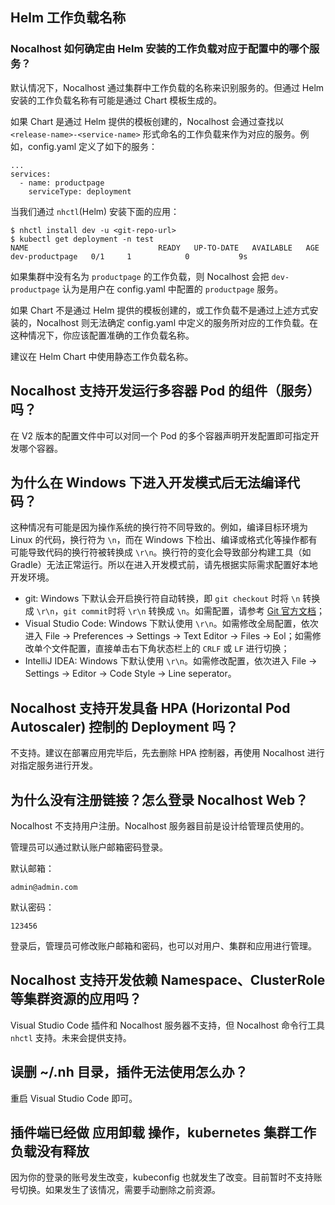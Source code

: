 ## Helm 工作负载名称

### Nocalhost 如何确定由 Helm 安装的工作负载对应于配置中的哪个服务？

默认情况下，Nocalhost 通过集群中工作负载的名称来识别服务的。但通过 Helm 安装的工作负载名称有可能是通过 Chart 模板生成的。

如果 Chart 是通过 Helm 提供的模板创建的，Nocalhost 会通过查找以 `<release-name>-<service-name>` 形式命名的工作负载来作为对应的服务。例如，config.yaml 定义了如下的服务：

```
...
services:
  - name: productpage
    serviceType: deployment
```

当我们通过 `nhctl`(Helm) 安装下面的应用：

```
$ nhctl install dev -u <git-repo-url>
$ kubectl get deployment -n test
NAME                             READY   UP-TO-DATE   AVAILABLE   AGE
dev-productpage   0/1     1            0           9s
```

如果集群中没有名为 `productpage` 的工作负载，则 Nocalhost 会把 `dev-productpage` 认为是用户在 config.yaml 中配置的 `productpage` 服务。

如果 Chart 不是通过 Helm 提供的模板创建的，或工作负载不是通过上述方式安装的，Nocalhost 则无法确定 config.yaml 中定义的服务所对应的工作负载。在这种情况下，你应该配置准确的工作负载名称。

建议在 Helm Chart 中使用静态工作负载名称。

## Nocalhost 支持开发运行多容器 Pod 的组件（服务）吗？

在 V2 版本的配置文件中可以对同一个 Pod 的多个容器声明开发配置即可指定开发哪个容器。

## 为什么在 Windows 下进入开发模式后无法编译代码？

这种情况有可能是因为操作系统的换行符不同导致的。例如，编译目标环境为 Linux 的代码，换行符为 `\n`，而在 Windows 下检出、编译或格式化等操作都有可能导致代码的换行符被转换成 `\r\n`。换行符的变化会导致部分构建工具（如 Gradle）无法正常运行。所以在进入开发模式前，请先根据实际需求配置好本地开发环境。

- git: Windows 下默认会开启换行符自动转换，即 `git checkout` 时将 `\n` 转换成 `\r\n`，`git commit`时将 `\r\n` 转换成 `\n`。如需配置，请参考 [Git 官方文档](https://git-scm.com/book/zh/v2/%E8%87%AA%E5%AE%9A%E4%B9%89-Git-%E9%85%8D%E7%BD%AE-Git#_core-autocrlf)；
- Visual Studio Code: Windows 下默认使用 `\r\n`。如需修改全局配置，依次进入 File -> Preferences -> Settings -> Text Editor -> Files -> Eol；如需修改单个文件配置，直接单击右下角状态栏上的 `CRLF` 或 `LF` 进行切换；
- IntelliJ IDEA: Windows 下默认使用 `\r\n`。如需修改配置，依次进入 File -> Settings -> Editor -> Code Style -> Line seperator。

## Nocalhost 支持开发具备 HPA (Horizontal Pod Autoscaler) 控制的 Deployment 吗？

不支持。建议在部署应用完毕后，先去删除 HPA 控制器，再使用 Nocalhost 进行对指定服务进行开发。

## 为什么没有注册链接？怎么登录 Nocalhost Web？

Nocalhost 不支持用户注册。Nocalhost 服务器目前是设计给管理员使用的。

管理员可以通过默认账户邮箱密码登录。

默认邮箱：
```
admin@admin.com
```
默认密码：
```
123456
```
登录后，管理员可修改账户邮箱和密码，也可以对用户、集群和应用进行管理。

## Nocalhost 支持开发依赖 Namespace、ClusterRole 等集群资源的应用吗？

Visual Studio Code 插件和 Nocalhost 服务器不支持，但 Nocalhost 命令行工具 `nhctl` 支持。未来会提供支持。

## 误删 ~/.nh 目录，插件无法使用怎么办？

重启 Visual Studio Code 即可。

## 插件端已经做 应用卸载 操作，kubernetes 集群工作负载没有释放

因为你的登录的账号发生改变，kubeconfig 也就发生了改变。目前暂时不支持账号切换。如果发生了该情况，需要手动删除之前资源。
